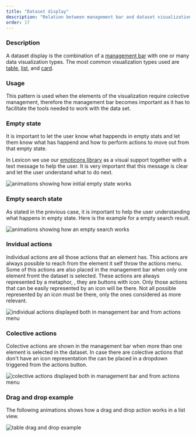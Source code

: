 ```yaml
---
title: "Dataset display"
description: "Relation between management bar and dataset visualization."
order: 17
---
```


### Description

A dataset display is the combination of a [management bar](../management-bar) with one or many data visualization types. The most common visualization types used are [table](../table), [list](../list-groups), and [card](../cards).

### Usage
This pattern is used when the elements of the visualization require colective management, therefore the management bar becomes important as it has to facilitate the tools needed to work with the data set.

### Empty state

It is important to let the user know what happends in empty stats and let them know what has happend and how to perform actions to move out from that empty state.

In Lexicon we use our [emoticons library](https://github.com/marcoscv-work/liferay-emoticons) as a visual support together with a text message to help the user. It is very important that this message is clear and let the user understand what to do next.

![animations showing how initial empty state works](/images/lexicon-1/datasetDisplayEmptyExample.gif)

### Empty search state

As stated in the previous case, it is important to help the user understanding what happens in empty state. Here is the example for a empty search result.

![animations showing how an empty search works](/images/lexicon-1/datasetDisplayEmptySearch.gif)

### Invidual actions

Individual actions are all those actions that an element has. This actions are always possible to reach from the element it self throw the actions menu. Some of this actions are also placed in the management bar when only one element fromt the dataset is selected. These actions are always represented by a metaphor, , they are buttons with icon. Only those actions that can be easily represented by an icon will be there. Not all possible represented by an icon must be there, only the ones considered as more relevant.

![individual actions displayed both in management bar and from actions menu](/images/lexicon-1/datasetDisplayIndividualActions.png)

### Colective actions

Colective actions are shown in the management bar when more than one element is selected in the dataset. In case there are  colective actions that don't have an icon representation the can be placed in a dropdown triggered from the actions button.

![colective actions displayed both in management bar and from actions menu](/images/lexicon-1/datasetDisplayColectiveActions.png)

### Drag and drop example

The following animations shows how a drag and drop action works in a list view.

![table drag and drop example](/images/lexicon-1/tableDragDrop.gif)

